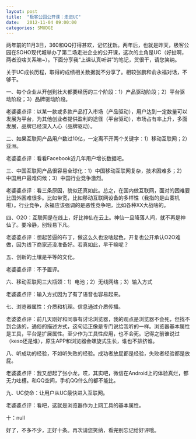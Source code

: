 ```yaml
---
layout: post
title:  "极客公园公开课：走进UC"
date:   2012-11-04 09:00:00
categories: SMUDGE
---
```


两年前的11月3日，360和QQ打得甚欢，记忆犹新。两年后，也就是昨天，极客公园在SOHO现代城举办了第二场走进企业的公开课，这次的主角是UC（好扯啊，两者没啥关系嘛~）。下面分享我“上课认真听讲”的笔记，货很干，请您笑纳。



关于UC成长历程，取得的成绩相关数据就不分享了。相较张鹏和俞永福对话，不够干。



一、每个企业从开创到壮大都要经历的三个阶段：1）产品驱动阶段；2）平台驱动阶段；3）品牌驱动阶段。



老婆婆点评：以某一款或多款产品打入市场（产品驱动），用户达到一定数量可以发展为平台，为其他创业者提供盈利的途径（平台驱动），市场占有率上升，多面发展，品牌已经深入人心（品牌驱动）。



二、如果互联网产品用户数过10亿，一定离不开两个关键字：1）移动互联网；2）亚洲。

老婆婆点评：看看Facebook近几年用户增长数据吧。



三、中国互联网产品很容易全球化：1）中国移动互联网复杂，技术困难多；2）中国用户最难伺候；3）中国行业竞争激烈。

老婆婆点评：看三条原因，貌似还真如此。总之，在国内做互联网，面对的困难要比国外困难很多。比如带宽，比如移动互联网设备的多样性（我指的是山寨机啦）。行业竞争，永福应该强调的是恶性竞争吧，比如各种XX大战啥的。



四、O2O：互联网是在线上，好比神仙在云上。神仙一旦降落人间，就不再是神仙了。要冷静，别轻易下凡。

老婆婆点评：想起苦逼的布丁，做这么久也没啥起色，开复也公开承认O2O难做，因为线下商家还没准备好。若真如此，早干嘛呢？



五、创新的土壤是平等的文化。

老婆婆点评：不予置评。



六、移动互联网三大瓶颈：1）电池；2）无线网络；3）输入方式

老婆婆点评：输入方式因为了有了语音也容易起来。



七、浏览器属性：介质和机理。信息通过介质传播。

老婆婆点评：前几天刚好和同事有讨论浏览器，我的观点是浏览器不会死，但找不到合适的，通俗的描述方式，这句话正像是专门说给我听的一样。浏览器基本属性是工具，平台是扩展属性。至少作为工具性应用，也不会死。记得之前谁说过（keso还是谁），原生APP和浏览器会螺旋式生长，谁也不排挤谁。



八、听成功的经验，不如听失败的经验。成功者放屁都是经验，失败者经验都是放屁。

老婆婆点评：我又想起了张小龙，哎，其实吧，微信在Android上的体验真烂，都无力吐槽。和QQ空间，手机QQ什么的都不能比。



九、UC使命：让用户从UC最快进入互联网。

老婆婆点评：看吧，这就是浏览器作为上网工具的基本属性。



十：null



好了，不多不少，正好十条。再次请您笑纳，看完别忘记给好评哦。